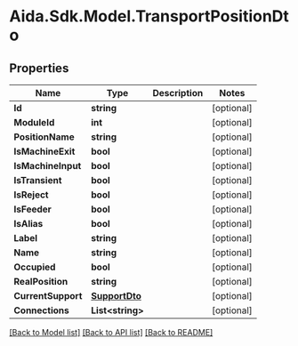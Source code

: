 # Aida.Sdk.Model.TransportPositionDto

## Properties

Name | Type | Description | Notes
------------ | ------------- | ------------- | -------------
**Id** | **string** |  | [optional] 
**ModuleId** | **int** |  | [optional] 
**PositionName** | **string** |  | [optional] 
**IsMachineExit** | **bool** |  | [optional] 
**IsMachineInput** | **bool** |  | [optional] 
**IsTransient** | **bool** |  | [optional] 
**IsReject** | **bool** |  | [optional] 
**IsFeeder** | **bool** |  | [optional] 
**IsAlias** | **bool** |  | [optional] 
**Label** | **string** |  | [optional] 
**Name** | **string** |  | [optional] 
**Occupied** | **bool** |  | [optional] 
**RealPosition** | **string** |  | [optional] 
**CurrentSupport** | [**SupportDto**](SupportDto.md) |  | [optional] 
**Connections** | **List&lt;string&gt;** |  | [optional] 

[[Back to Model list]](../README.md#documentation-for-models) [[Back to API list]](../README.md#documentation-for-api-endpoints) [[Back to README]](../README.md)

